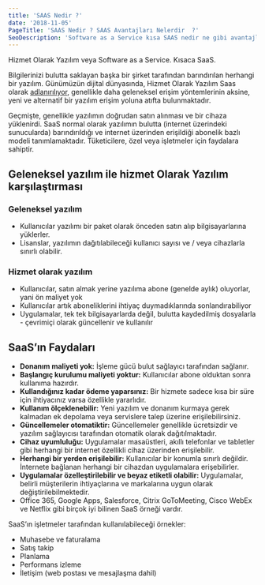 ```yaml
---
title: 'SAAS Nedir ?'
date: '2018-11-05'
PageTitle: 'SAAS Nedir ? SAAS Avantajları Nelerdir  ?'
SeoDescription: 'Software as a Service kısa SAAS nedir ne gibi avantajları vardır'
---
```


Hizmet Olarak Yazılım veya Software as a Service. Kısaca SaaS.

Bilgilerinizi bulutta saklayan başka bir şirket tarafından barındırılan herhangi bir yazılım. Günümüzün dijital dünyasında, Hizmet Olarak Yazılım Saas olarak [adlanırılıyor](https://en.wikipedia.org/wiki/Software_as_a_service), genellikle daha geleneksel erişim yöntemlerinin aksine, yeni ve alternatif bir yazılım erişim yoluna atıfta bulunmaktadır.

Geçmişte, genellikle yazılımın doğrudan satın alınması ve bir cihaza yüklenirdi. SaaS normal olarak yazılımın bulutta (internet üzerindeki sunucularda) barındırıldığı ve internet üzerinden erişildiği abonelik bazlı modeli tanımlamaktadır. Tüketicilere, özel veya işletmeler için faydalara sahiptir.

## Geleneksel yazılım ile hizmet Olarak Yazılım karşılaştırması

### Geleneksel yazılım

- Kullanıcılar yazılımı bir paket olarak önceden satın alıp bilgisayarlarına yüklerler.
- Lisanslar, yazılımın dağıtılabileceği kullanıcı sayısı ve / veya cihazlarla sınırlı olabilir.

### Hizmet olarak yazılım

- Kullanıcılar, satın almak yerine yazılıma abone (genelde aylık) oluyorlar, yani ön maliyet yok
- Kullanıcılar artık aboneliklerini ihtiyaç duymadıklarında sonlandırabiliyor
- Uygulamalar, tek tek bilgisayarlarda değil, bulutta kaydedilmiş dosyalarla - çevrimiçi olarak güncellenir ve kullanılır

## SaaS’ın Faydaları

- **Donanım maliyeti yok:** İşleme gücü bulut sağlayıcı tarafından sağlanır.
- **Başlangıç kurulumu maliyeti yoktur:** Kullanıcılar abone olduktan sonra kullanıma hazırdır.
- **Kullandığınız kadar ödeme yaparsınız:** Bir hizmete sadece kısa bir süre için ihtiyacınız varsa özellikle yararlıdır.
- **Kullanım ölçeklenebilir:** Yeni yazılım ve donanım kurmaya gerek kalmadan ek depolama veya servislere talep üzerine erişilebilirsiniz.
- **Güncellemeler otomatiktir:** Güncellemeler genellikle ücretsizdir ve yazılım sağlayıcısı tarafından otomatik olarak dağıtılmaktadır.
- **Cihaz uyumluluğu:** Uygulamalar masaüstleri, akıllı telefonlar ve tabletler gibi herhangi bir internet özellikli cihaz üzerinden erişilebilir.
- **Herhangi bir yerden erişilebilir:** Kullanıcılar bir konumla sınırlı değildir. İnternete bağlanan herhangi bir cihazdan uygulamalara erişebilirler.
- **Uygulamalar özelleştirilebilir ve beyaz etiketli olabilir:** Uygulamalar, belirli müşterilerin ihtiyaçlarına ve markalarına uygun olarak değiştirilebilmektedir.
- Office 365, Google Apps, Salesforce, Citrix GoToMeeting, Cisco WebEx ve Netflix gibi birçok iyi bilinen SaaS örneği vardır.

SaaS’ın işletmeler tarafından kullanılabileceği örnekler:

- Muhasebe ve faturalama
- Satış takip
- Planlama
- Performans izleme
- İletişim (web postası ve mesajlaşma dahil)
